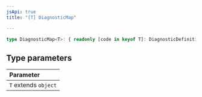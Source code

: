 ```yaml
---
jsApi: true
title: "[T] DiagnosticMap"

---
```

```ts
type DiagnosticMap<T>: { readonly [code in keyof T]: DiagnosticDefinition<T[code]> };
```

## Type parameters

| Parameter |
| :------ |
| `T` extends `object` |
